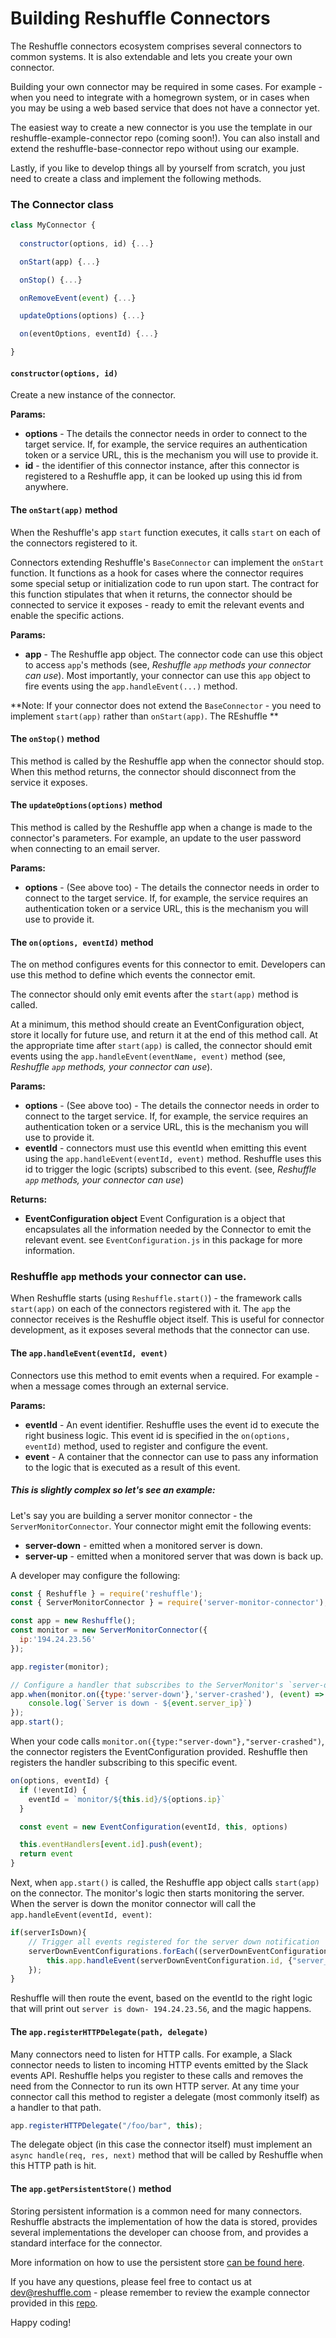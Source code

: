 # Building Reshuffle Connectors
The Reshuffle connectors ecosystem comprises several connectors to common systems. 
It is also extendable and lets you create your own connector.

Building your own connector may be required in some cases. For example - when you need to integrate with a homegrown system, 
or in cases when you may be using a web based service that does not have a connector yet.


The easiest way to create a new connector is you use the template in our
reshuffle-example-connector repo (coming soon!). You can also install and
extend the reshuffle-base-connector repo without using our example. 

Lastly, if you like to develop things all by yourself from scratch, you just need to create a class
and implement the following methods.
### The Connector class
```js
class MyConnector {
    
  constructor(options, id) {...}

  onStart(app) {...}

  onStop() {...}

  onRemoveEvent(event) {...}

  updateOptions(options) {...}

  on(eventOptions, eventId) {...}

}
```

#### `constructor(options, id)`
Create a new instance of the connector.
  
**Params:**
* **options** - The details the connector needs in order to connect to the target service. If, for example, the service requires an authentication token or a service URL, this is the mechanism you will use to provide it.
* **id** - the identifier of this connector instance, after this connector is registered to a Reshuffle app, it can be looked up using this id from anywhere.

#### The `onStart(app)` method
When the Reshuffle's app `start` function executes, it calls `start` on each of the connectors registered to it.

Connectors extending Reshuffle's `BaseConnector` can implement the `onStart` function. It functions as a hook for cases where the connector requires some special setup or initialization code to run upon start.
The contract for this function stipulates that when it returns, the connector should be connected to service it exposes - ready to emit the relevant events and enable the specific actions.     

**Params:**
* **app** - The Reshuffle app object. The connector code can use this object to access `app`'s methods (see, _Reshuffle `app` methods your connector can use_). Most importantly, your connector can use this `app` object to fire events using the `app.handleEvent(...)` method. 

**Note: If your connector does not extend the `BaseConnector` - you need to implement `start(app)` rather than `onStart(app)`. The REshuffle **

#### The `onStop()` method
This method is called by the Reshuffle app when the connector should stop. When this method returns, the connector should disconnect from the service it exposes.

#### The `updateOptions(options)` method
This method is called by the Reshuffle app when a change is made to the connector's parameters. For example, an update to the user password when connecting to an email server.  

**Params:**
* **options** - (See above too) - The details the connector needs in order to connect to the target service. If, for example, the service requires an authentication token or a service URL, this is the mechanism you will use to provide it.

#### The `on(options, eventId)` method
The on method configures events for this connector to emit. Developers can use this method to define which events the connector emit.
 
The connector should only emit events after the `start(app)` method is called.

At a minimum, this method should create an EventConfiguration object, store it locally for future use, and return it at the end of this method call. 
At the appropriate time after `start(app)` is called, the connector should emit events using the `app.handleEvent(eventName, event)` method (see, _Reshuffle `app` methods, your connector can use_).

**Params:**
* **options** - (See above too) - The details the connector needs in order to connect to the target service. If, for example, the service requires an authentication token or a service URL, this is the mechanism you will use to provide it.
* **eventId** - connectors must use this eventId when emitting this event using the `app.handleEvent(eventId, event)` method. 
Reshuffle uses this id to trigger the logic (scripts) subscribed to this event.  (see, _Reshuffle `app` methods, your connector can use_)

**Returns:**
* **EventConfiguration object** Event Configuration is a object that encapsulates all the information needed by the Connector to emit the relevant event. 
see `EventConfiguration.js` in this package for more information. 

### Reshuffle `app` methods your connector can use. 
When Reshuffle starts (using `Reshuffle.start()`) - the framework calls `start(app)` on each of the connectors registered with it.
The `app` the connector receives is the Reshuffle object itself. This is useful for connector development, as it exposes several methods that the connector can use.

#### The `app.handleEvent(eventId, event)`
Connectors use this method to emit events when a required. For example - when a message comes through an external service. 

**Params:**
* **eventId** - An event identifier. Reshuffle uses the event id to execute the right business logic. 
This event id is specified in the `on(options, eventId)` method, used to register and configure the event.
* **event** - A container that the connector can use to pass any information to the logic that is executed as a result of this event.

##### _This is slightly complex so let's see an example:_

Let's say you are building a server monitor connector - the `ServerMonitorConnector`. Your connector might emit the following events:
* **server-down**  - emitted when a monitored server is down.
* **server-up**  - emitted when a monitored server that was down is back up.

A developer may configure the following:
```js
const { Reshuffle } = require('reshuffle');
const { ServerMonitorConnector } = require('server-monitor-connector');

const app = new Reshuffle();
const monitor = new ServerMonitorConnector({
  ip:'194.24.23.56'
});

app.register(monitor);

// Configure a handler that subscribes to the ServerMonitor's `server-down` event with the id `server-crashed` 
app.when(monitor.on({type:'server-down'},'server-crashed'), (event) => {
    console.log(`Server is down - ${event.server_ip}`)
});
app.start();
```

When your code calls `monitor.on({type:"server-down"},"server-crashed")`, the connector registers the EventConfiguration provided. Reshuffle then registers the handler subscribing to this specific event.
````js
on(options, eventId) {
  if (!eventId) {
    eventId = `monitor/${this.id}/${options.ip}`
  }

  const event = new EventConfiguration(eventId, this, options)

  this.eventHandlers[event.id].push(event);
  return event
}
````
Next, when `app.start()` is called, the Reshuffle app object calls `start(app)` on the connector. The monitor's logic then starts monitoring the server.
When the server is down the monitor connector will call the `app.handleEvent(eventId, event)`:

````js
if(serverIsDown){
    // Trigger all events registered for the server down notification
    serverDownEventConfigurations.forEach((serverDownEventConfiguration) =>{
        this.app.handleEvent(serverDownEventConfiguration.id, {"server_ip":this.options.ip})
    });
}
````
Reshuffle will then route the event, based on the eventId to the right logic that will print out `server is down- 194.24.23.56`, and the magic happens.

#### The `app.registerHTTPDelegate(path, delegate)`
Many connectors need to listen for HTTP calls. For example, a Slack connector needs to listen to incoming HTTP events emitted by the Slack events API.
Reshuffle helps you register to these calls and removes the need from the Connector to run its own HTTP server. 
At any time your connector call this method to register a delegate (most commonly itself) as a handler to that path.
```js
app.registerHTTPDelegate("/foo/bar", this);
``` 
The delegate object (in this case the connector itself) must implement an `async handle(req, res, next)` method that will be called by Reshuffle when this HTTP path is hit.

#### The `app.getPersistentStore()` method
Storing persistent information is a common need for many connectors. 
Reshuffle abstracts the implementation of how the data is stored, provides several implementations the developer can choose from, and provides a standard interface for the connector.

More information on how to use the persistent store [can be found here](./persistency.md). 

If you have any questions, please feel free to contact us at dev@reshuffle.com - please remember to review the example connector provided in this [repo](todo).

Happy coding!